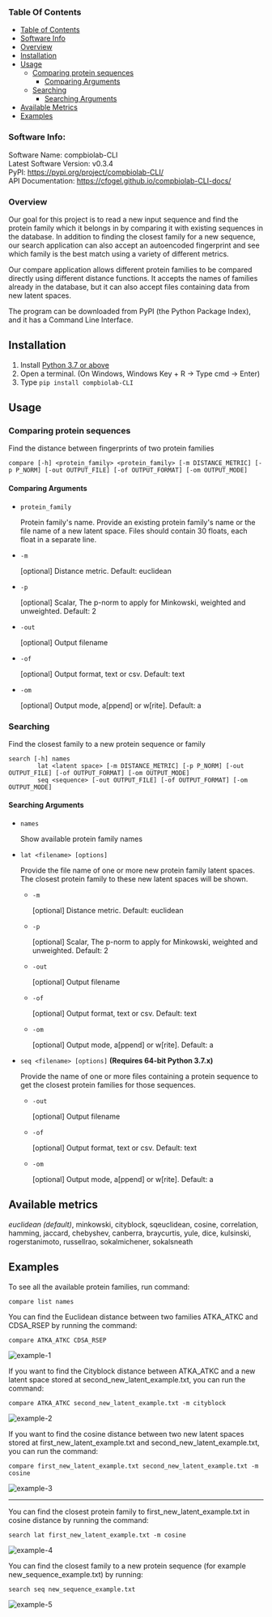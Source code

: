 ### Table Of Contents

- [Table of Contents](#table-of-contents)
- [Software Info](#software-info)
- [Overview](#overview)
- [Installation](#installation)
- [Usage](#usage)
    - [Comparing protein sequences](#comparing-protein-sequences)
        - [Comparing Arguments](#comparing-arguments)
    - [Searching](#searching)
        - [Searching Arguments](#searching-arguments)
- [Available Metrics](#available-metrics)
- [Examples](#examples)

### Software Info:

Software Name: compbiolab-CLI  
Latest Software Version: v0.3.4  
PyPI: https://pypi.org/project/compbiolab-CLI/  
API Documentation: https://cfogel.github.io/compbiolab-CLI-docs/

### Overview

Our goal for this project is to read a new input sequence and find the protein family which it belongs in by comparing it with existing sequences in the database. In addition to finding the closest family for a new sequence, our search application can also accept an autoencoded fingerprint and see which family is the best match using a variety of different metrics.

Our compare application allows different protein families to be compared directly using different distance functions.  It accepts the names of families already in the database, but it can also accept files containing data from new latent spaces. 

The program can be downloaded from PyPI (the Python Package Index), and it has a Command Line Interface.

## Installation

1. Install [Python 3.7 or above](https://www.python.org/downloads/) 
2. Open a terminal. (On Windows, Windows Key + R → Type cmd → Enter)
3. Type `pip install compbiolab-CLI`

## Usage

### Comparing protein sequences

Find the distance between fingerprints of two protein families

    compare [-h] <protein_family> <protein_family> [-m DISTANCE_METRIC] [-p P_NORM] [-out OUTPUT_FILE] [-of OUTPUT_FORMAT] [-om OUTPUT_MODE]

#### Comparing Arguments

* `protein_family`

  Protein family's name. Provide an existing protein family's name or the file name of a new latent space. Files should contain 30 floats, each float in a separate line.

* `-m`

    [optional] Distance metric. Default: euclidean

* `-p`

    [optional] Scalar, The p-norm to apply for Minkowski, weighted and unweighted. Default: 2

* `-out`

	[optional] Output filename

* `-of`

	[optional] Output format, text or csv. Default: text

* `-om`

	[optional] Output mode, a[ppend] or w[rite]. Default: a

### Searching

Find the closest family to a new protein sequence or family

    search [-h] names
		    lat <latent space> [-m DISTANCE_METRIC] [-p P_NORM] [-out OUTPUT_FILE] [-of OUTPUT_FORMAT] [-om OUTPUT_MODE]
		    seq <sequence> [-out OUTPUT_FILE] [-of OUTPUT_FORMAT] [-om OUTPUT_MODE]

#### Searching Arguments

* `names`

    Show available protein family names

* `lat <filename> [options]`

    Provide the file name of one or more new protein family latent spaces. The closest protein family to these new latent spaces will be shown.

    * `-m`

        [optional] Distance metric. Default: euclidean

    * `-p`

        [optional] Scalar, The p-norm to apply for Minkowski, weighted and unweighted. Default: 2

    * `-out`

        [optional] Output filename

    * `-of`

        [optional] Output format, text or csv. Default: text

    * `-om`

        [optional] Output mode, a[ppend] or w[rite]. Default: a

* `seq <filename> [options]` __(Requires 64-bit Python 3.7.x)__

    Provide the name of one or more files containing a protein sequence to get the closest protein families for those sequences.

	* `-out`

	  [optional] Output filename

	* `-of`

	  [optional] Output format, text or csv. Default: text

	* `-om`

	  [optional] Output mode, a[ppend] or w[rite]. Default: a

## Available metrics

*euclidean (default)*, minkowski, cityblock, sqeuclidean, cosine, correlation, hamming, jaccard, chebyshev, canberra, braycurtis, yule, dice, kulsinski, rogerstanimoto, russellrao, sokalmichener, sokalsneath

## Examples

To see all the available protein families, run command:

    compare list names
        
You can find the Euclidean distance between two families ATKA_ATKC and CDSA_RSEP by running the command:

    compare ATKA_ATKC CDSA_RSEP

![example-1](https://user-images.githubusercontent.com/1418557/169188051-77bf99a9-2427-4d9a-b6a9-536d81fa0a73.png)

    
If you want to find the Cityblock distance between ATKA_ATKC and a new latent space stored at second_new_latent_example.txt, you can run the command:

    compare ATKA_ATKC second_new_latent_example.txt -m cityblock

![example-2](https://user-images.githubusercontent.com/1418557/169188080-8f53426f-b754-4f40-8e0e-396f842ebfa1.png)

    
If you want to find the cosine distance between two new latent spaces stored at first_new_latent_example.txt and second_new_latent_example.txt, you can run the command:

    compare first_new_latent_example.txt second_new_latent_example.txt -m cosine

![example-3](https://user-images.githubusercontent.com/1418557/169188109-0b55b0a1-869a-4dad-be19-bcc6012ddd86.png)


---

You can find the closest protein family to first_new_latent_example.txt in cosine distance by running the command:

    search lat first_new_latent_example.txt -m cosine

![example-4](https://user-images.githubusercontent.com/1418557/169188127-06af9faa-81b7-489a-b87b-82ef9b1b4129.png)

    
You can find the closest family to a new protein sequence (for example new_sequence_example.txt) by running:

    search seq new_sequence_example.txt

![example-5](https://user-images.githubusercontent.com/1418557/169188138-add1c6be-50a8-482b-9ad1-c9c4f463de45.png)

